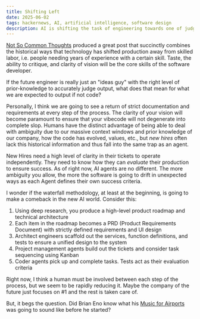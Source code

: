 ```yaml
---
title: Shifting Left 
date: 2025-06-02
tags: hackernews, AI, artificial intelligence, software design
description: AI is shifting the task of engineering towards one of judgement and evaluation. What skills will the engineer of the future need to be successful?
---
```


[Not So Common Thoughts](https://notsocommonthoughts.com/blog/ai-and-judgement/) produced a great post that succinctly combines the historical ways that technology has shifted production
away from skilled labor, i.e. people needing years of experience with a certain skill. Taste, the ability to critique, and clarity of vision will be the core skills of the software
developer.

If the future engineer is really just an "ideas guy" with the right level of prior-knowledge to accurately judge output, what does that mean for what we are expected to output if not
code?

Personally, I think we are going to see a return of strict documentation and requirements at every step of the process. The clarity of your vision will become paramount to ensure
that your vibecode will not degenerate into complete slop. Humans have the distinct advantage of being able to deal with ambiguity due to our massive context windows and prior knowledge
of our company, how the code has evolved, values, etc., but _new hires_ often lack this historical information and thus fall into the same trap as an agent.

New Hires need a high level of clarity in their tickets to operate independently. They need to know how they can _evaluate_ their production to ensure success. As of right now, AI agents
are no different. The more ambiguity you allow, the more the software is going to drift in unexpected ways as each Agent defines their own success criteria.

I wonder if the waterfall methodology, at least at the beginning, is going to make a comeback in the new AI world. Consider this:

1. Using deep research, you produce a high-level product roadmap and technical architecture
2. Each item in the roadmap becomes a PRD (Product Requirements Document) with strictly defined requirements and UI design
3. Architect engineers scaffold out the services, function definitions, and tests to ensure a unified design to the system
4. Project management agents build out the tickets and consider task sequencing using Kanban
5. Coder agents pick up and complete tasks. Tests act as their evaluation criteria

Right now, I think a human must be involved between each step of the process, but we seem to be rapidly reducing it. Maybe the company of the future just focuses on #1 and the rest is taken
care of.

But, it begs the question. Did Brian Eno know what his [Music for Airports](https://www.youtube.com/watch?v=vNwYtllyt3Q) was going to sound like before he started?
